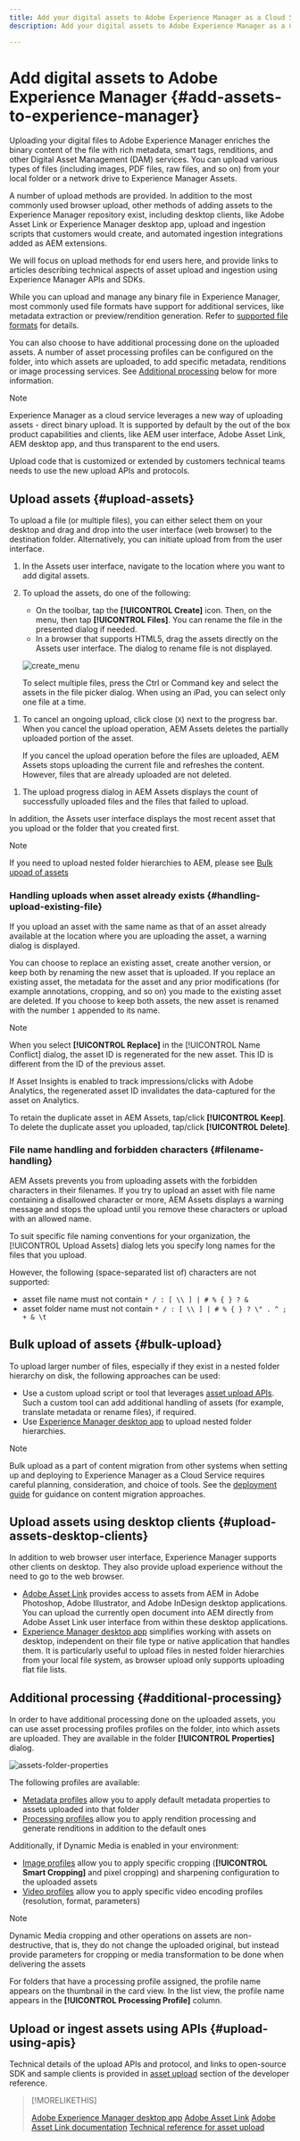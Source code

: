 ```yaml
---
title: Add your digital assets to Adobe Experience Manager as a Cloud Service
description: Add your digital assets to Adobe Experience Manager as a Cloud Service

---
```


# Add digital assets to Adobe Experience Manager {#add-assets-to-experience-manager}

Uploading your digital files to Adobe Experience Manager enriches the binary content of the file with rich metadata, smart tags, renditions, and other Digital Asset Management (DAM) services. You can upload various types of files (including images, PDF files, raw files, and so on) from your local folder or a network drive to Experience Manager Assets.

A number of upload methods are provided. In addition to the most commonly used browser upload, other methods of adding assets to the Experience Manager repository exist, including desktop clients, like Adobe Asset Link or Experience Manager desktop app, upload and ingestion scripts that customers would create, and automated ingestion integrations added as AEM extensions.

We will focus on upload methods for end users here, and provide links to articles describing technical aspects of asset upload and ingestion using Experience Manager APIs and SDKs.

While you can upload and manage any binary file in Experience Manager, most commonly used file formats have support for additional services, like metadata extraction or preview/rendition generation. Refer to [supported file formats](file-format-support.md) for details.

You can also choose to have additional processing done on the uploaded assets. A number of asset processing profiles can be configured on the folder, into which assets are uploaded, to add specific metadata, renditions or image processing services. See [Additional processing](#additional-processing) below for more information.

> [!NOTE]
>
> Experience Manager as a cloud service leverages a new way of uploading assets - direct binary upload. It is supported by default by the out of the box product capabilities and clients, like AEM user interface, Adobe Asset Link, AEM desktop app, and thus transparent to the end users.
>
> Upload code that is customized or extended by customers technical teams needs to use the new upload APIs and protocols.

## Upload assets {#upload-assets}

To upload a file (or multiple files), you can either select them on your desktop and drag and drop into the user interface (web browser) to the destination folder. Alternatively, you can initiate upload from from the user interface.

1. In the Assets user interface, navigate to the location where you want to add digital assets.
1. To upload the assets, do one of the following:

    * On the toolbar, tap the **[!UICONTROL Create]** icon. Then, on the menu, then tap **[!UICONTROL Files]**. You can rename the file in the presented dialog if needed.
    * In a browser that supports HTML5, drag the assets directly on the Assets user interface. The dialog to rename file is not displayed.

   ![create_menu](assets/create_menu.png)

   To select multiple files, press the Ctrl or Command key and select the assets in the file picker dialog. When using an iPad, you can select only one file at a time.

<!-- #ENGCHECK do we support pausing? I couldn't get pause to show with 1.5GB upload.... If not, this should be removed#

   You can pause the uploading of large assets (greater than 500 MB) and resume it later from the same page. Tap the **[!UICONTROL Pause]** icon beside progress bar that appears when an upload starts.

   ![chlimage_1-211](assets/chlimage_1-211.png)

   The size above which an asset is considered a large asset is configurable. For example, you can configure the system to consider assets above 1000 MB (instead of 500 MB) as large assets. In this case, **[!UICONTROL Pause]** appears on the progress bar when assets of size greater than 1000 MB are uploaded.

   The Pause button does not show if a file greater than 1000 MB is uploaded with a file less than 1000 MB. However, if you cancel the less than 1000 MB file upload, the **[!UICONTROL Pause]** button appears.

   To modify the size limit, configure the `chunkUploadMinFileSize` property of the `fileupload`node in the CRX repository.

   When you click the **[!UICONTROL Pause]** icon, it toggles to a **[!UICONTROL Play]** icon. To resume uploading, click the **[!UICONTROL Play]** icon.

   ![chlimage_1-212](assets/chlimage_1-212.png)
-->

1. To cancel an ongoing upload, click close (`X`) next to the progress bar. When you cancel the upload operation, AEM Assets deletes the partially uploaded portion of the asset.

   If you cancel the upload operation before the files are uploaded, AEM Assets stops uploading the current file and refreshes the content. However, files that are already uploaded are not deleted.


<!-- #ENGCHECK do we support pausing? I couldn't get pause to show with 1.5GB upload.... If not, this should be removed#
   The ability to resume uploading is especially helpful in low-bandwidth scenarios and network glitches, where it takes a long time to upload a large asset. You can pause the upload operation and continue later when the situation improves. When you resume, uploading starts from the point where you paused it.
-->

<!-- #ENGCHECK assuming this is not relevant? please remove after confirming#
   During the upload operation, AEM saves the portions of the asset being uploaded as chunks of data in the CRX repository. When the upload completes, AEM consolidates these chunks into a single block of data in the repository.

   To configure the cleanup task for the unfinished chunk upload jobs, go to `https://[aem_server]:[port]/system/console/configMgr/org.apache.sling.servlets.post.impl.helper.ChunkCleanUpTask`.
-->


 1. The upload progress dialog in AEM Assets displays the count of successfully uploaded files and the files that failed to upload.

   In addition, the Assets user interface displays the most recent asset that you upload or the folder that you created first.

> [!NOTE]
>
> If you need to upload nested folder hierarchies to AEM, please see [Bulk upoad of assets](#bulk-upload)

<!-- #ENGCHECK I'm assuming this is no longer relevant.... If yes, this should be removed#

### Serial uploads {#serialuploads}

Uploading numerous assets in bulk consumes significant I/O resources, which may adversely impact the performance of your AEM Assets instance. In particular, if you have a slow internet connection, the time to upload drastically increases due to a spike in disk I/O. Moreover, your web browser may introduce additional restrictions to the number of POST requests AEM Assets can handle for concurrent asset uploads. As a result, the upload operation fails or terminate prematurely. In other words, AEM assets may miss some files while ingesting a bunch of files or altogether fail to ingest any file.

To overcome this situation, AEM Assets ingests one asset at a time (serial upload) during a bulk upload operation, instead of the concurrently ingesting all the assets.

Serial uploading of assets is enabled by default. To disable the feature and allow concurrent uploading, overlay the `fileupload` node in Crx-de and set the value of the `parallelUploads` property to `true`.

### Streamed uploads {#streamed-uploads}

If you upload many assets to AEM, the I/O requests to server increase drastically, which reduces the upload efficiency and can even cause some upload task to time out. AEM Assets supports streamed uploading of assets. Streamed uploading reduces the disk I/O during the upload operation by avoiding asset storage in a temporary folder on the server before copying it to the repository. Instead, the data is transferred directly to the repository. This way, the time to upload large assets and the possibility of timeouts is reduced. Streamed upload is enabled by default in AEM Assets.

>[!NOTE]
>
>Streaming upload is disabled for AEM running on JEE server with servlet-api version lower than 3.1.
-->

### Handling uploads when asset already exists {#handling-upload-existing-file}

If you upload an asset with the same name as that of an asset already available at the location where you are uploading the asset, a warning dialog is displayed.

You can choose to replace an existing asset, create another version, or keep both by renaming the new asset that is uploaded. If you replace an existing asset, the metadata for the asset and any prior modifications (for example annotations, cropping, and so on) you made to the existing asset are deleted. If you choose to keep both assets, the new asset is renamed with the number `1` appended to its name.

>[!NOTE]
>
>When you select **[!UICONTROL Replace]** in the [!UICONTROL Name Conflict] dialog, the asset ID is regenerated for the new asset. This ID is different from the ID of the previous asset.
>
>If Asset Insights is enabled to track impressions/clicks with Adobe Analytics, the regenerated asset ID invalidates the data-captured for the asset on Analytics.

To retain the duplicate asset in AEM Assets, tap/click **[!UICONTROL Keep]**. To delete the duplicate asset you uploaded, tap/click **[!UICONTROL Delete]**.

### File name handling and forbidden characters {#filename-handling}

AEM Assets prevents you from uploading assets with the forbidden characters in their filenames. If you try to upload an asset with file name containing a disallowed character or more, AEM Assets displays a warning message and stops the upload until you remove these characters or upload with an allowed name.

To suit specific file naming conventions for your organization, the [!UICONTROL Upload Assets] dialog lets you specify long names for the files that you upload.

However, the following (space-separated list of) characters are not supported:

* asset file name must not contain `* / : [ \\ ] | # % { } ? &`
* asset folder name must not contain `* / : [ \\ ] | # % { } ? \" . ^ ; + & \t`

## Bulk upload of assets {#bulk-upload}

To upload larger number of files, especially if they exist in a nested folder hierarchy on disk, the following approaches can be used:

* Use a custom upload script or tool that leverages [asset upload APIs](developer-reference-material-apis.md#asset-upload-technical). Such a custom tool can add additional handling of assets (for example, translate metadata or rename files), if required.
* Use [Experience Manager desktop app](https://docs.adobe.com/content/help/en/experience-manager-desktop-app/using/using.html) to upload nested folder hierarchies.

> [!NOTE]
>
> Bulk upload as a part of content migration from other systems when setting up and deploying to Experience Manager as a Cloud Service requires careful planning, consideration, and choice of tools. See the [deployment guide](/help/implementing/deploying/deploying.md) for guidance on content migration approaches.

## Upload assets using desktop clients {#upload-assets-desktop-clients}

In addition to web browser user interface, Experience Manager supports other clients on desktop. They also provide upload experience without the need to go to the web browser.

* [Adobe Asset Link](https://helpx.adobe.com/enterprise/using/adobe-asset-link.html) provides access to assets from AEM in Adobe Photoshop, Adobe Illustrator, and Adobe InDesign desktop applications. You can upload the currently open document into AEM directly from Adobe Asset Link user interface from within these desktop applications.
* [Experience Manager desktop app](https://docs.adobe.com/content/help/en/experience-manager-desktop-app/using/using.html) simplifies working with assets on desktop, independent on their file type or native application that handles them. It is particularly useful to upload files in nested folder hierarchies from your local file system, as browser upload only supports uploading flat file lists.

## Additional processing {#additional-processing}

In order to have additional processing done on the uploaded assets, you can use asset processing profiles profiles  on the folder, into which assets are uploaded. They are available in the folder **[!UICONTROL Properties]** dialog.

![assets-folder-properties](assets/assets-folder-properties.png)

The following profiles are available:

* [Metadata profiles](metadata-profiles.md) allow you to apply default metadata properties to assets uploaded into that folder
* [Processing profiles](asset-microservices-configure-and-use.md#processing-profiles) allow you to apply rendition processing and generate renditions in addition to the default ones

Additionally, if Dynamic Media is enabled in your environment:

* [Image profiles](dynamic-media/image-profiles.md) allow you to apply specific cropping (**[!UICONTROL Smart Cropping]** and pixel cropping) and sharpening configuration to the uploaded assets
* [Video profiles](dynamic-media/video-profiles.md) allow you to apply specific video encoding profiles (resolution, format, parameters)

> [!NOTE]
>
> Dynamic Media cropping and other operations on assets are non-destructive, that is, they do not change the uploaded original, but instead provide parameters for cropping or media transformation to be done when delivering the assets

For folders that have a processing profile assigned, the profile name appears on the thumbnail in the card view. In the list view, the profile name appears in the **[!UICONTROL Processing Profile]** column.

## Upload or ingest assets using APIs {#upload-using-apis}

Technical details of the upload APIs and protocol, and links to open-source SDK and sample clients is provided in [asset upload](developer-reference-material-apis.md#asset-upload-technical) section of the developer reference.

>[!MORELIKETHIS]
>
>[Adobe Experience Manager desktop app](https://docs.adobe.com/content/help/en/experience-manager-desktop-app/using/introduction.html)
>[Adobe Asset Link](https://www.adobe.com/creativecloud/business/enterprise/adobe-asset-link.html)
>[Adobe Asset Link documentation](https://helpx.adobe.com/enterprise/using/adobe-asset-link.html)
>[Technical reference for asset upload](developer-reference-material-apis.md#asset-upload-technical)
